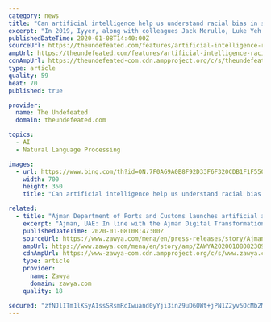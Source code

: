 ```yaml
---
category: news
title: "Can artificial intelligence help us understand racial bias in sports?"
excerpt: "In 2019, Iyyer, along with colleagues Jack Merullo, Luke Yeh and others, published a peer-reviewed study at the annual Empirical Methods in Natural Language Processing conference that examined the presence of bias in sports commentary. Why we use positive and negative words to describe people is a fundamental question of the science of ..."
publishedDateTime: 2020-01-08T14:40:00Z
sourceUrl: https://theundefeated.com/features/artificial-intelligence-racial-bias-in-sports/
ampUrl: https://theundefeated.com/features/artificial-intelligence-racial-bias-in-sports/amp/
cdnAmpUrl: https://theundefeated-com.cdn.ampproject.org/c/s/theundefeated.com/features/artificial-intelligence-racial-bias-in-sports/amp/
type: article
quality: 59
heat: 70
published: true

provider:
  name: The Undefeated
  domain: theundefeated.com

topics:
  - AI
  - Natural Language Processing

images:
  - url: https://www.bing.com/th?id=ON.7F0A69A0B8F92D33F6F320CDB1F1F550
    width: 700
    height: 350
    title: "Can artificial intelligence help us understand racial bias in sports?"

related:
  - title: "Ajman Department of Ports and Customs launches artificial and business intelligence (AI/BI) powered services"
    excerpt: "Ajman, UAE: In line with the Ajman Digital Transformation Roadmap, Ajman Department of Ports and Customs (DPC) launched an Integrated Customs System positioning the Emirate at the forefront of digital transformation in international trade and in conformity with the UAE Government’s strategy for embedding Artificial Intelligence in its operations."
    publishedDateTime: 2020-01-08T08:47:00Z
    sourceUrl: https://www.zawya.com/mena/en/press-releases/story/Ajman_Department_of_Ports_and_Customs_launches_artificial_and_business_intelligence_AIBI_powered_services-ZAWYA20200108082309/
    ampUrl: https://www.zawya.com/mena/en/story/amp/ZAWYA20200108082309/
    cdnAmpUrl: https://www-zawya-com.cdn.ampproject.org/c/s/www.zawya.com/mena/en/story/amp/ZAWYA20200108082309/
    type: article
    provider:
      name: Zawya
      domain: zawya.com
    quality: 18

secured: "zfNJlITm1lKSyA1ssSRsmRcIwuand0yYji3inZ9uD6OWt+jPN1Z2yv5OcMb2MVSGaCKNytb+gWZ26kuuC2x2GN44HiKrdMMa9Zj1aOfuUMXAoSdht9mM5zqC0uETy1dH2rCfBixbDuwuTJZnDX4FqGOCkWdJKb4Tpq2vEPYRzYGr/H6mlogEbJxv9HugJy+hvXgSlcwLN5lzIWqqJsybs6CpUsmQjw7hsC1NBTxsiLogLqqOK8y/0ckriJJ2bVjahomxM8Wqg5h/nEJoRKTVVg==;8rfKn+Y7A2bRWEZx8YQNvA=="
---
```


